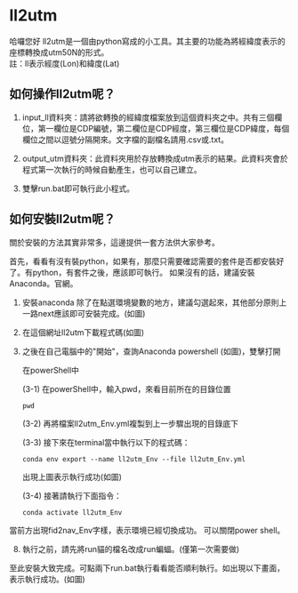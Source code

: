 # ll2utm
哈囉您好
ll2utm是一個由python寫成的小工具。其主要的功能為將經緯度表示的座標轉換成utm50N的形式。<br />
註：ll表示經度(Lon)和緯度(Lat)


## 如何操作ll2utm呢？
1. input_ll資料夾：請將欲轉換的經緯度檔案放到這個資料夾之中。共有三個欄位，第一欄位是CDP編號，第二欄位是CDP經度，第三欄位是CDP緯度，每個欄位之間以逗號分隔開來。文字檔的副檔名請用.csv或.txt。

2. output_utm資料夾：此資料夾用於存放轉換成utm表示的結果。此資料夾會於程式第一次執行的時候自動產生，也可以自己建立。

3. 雙擊run.bat即可執行此小程式。


## 如何安裝ll2utm呢？
關於安裝的方法其實非常多，這邊提供一套方法供大家參考。

首先，看看有沒有裝python，如果有，那麼只需要確認需要的套件是否都安裝好了。有python，有套件之後，應該即可執行。
如果沒有的話，建議安裝Anaconda。官網。

1. 安裝anaconda
除了在點選環境變數的地方，建議勾選起來，其他部分原則上一路next應該即可安裝完成。(如圖)

2. 在這個網址ll2utm下載程式碼(如圖)

3. 之後在自己電腦中的"開始"，查詢Anaconda powershell (如圖)，雙擊打開

    在powerShell中

    (3-1) 在powerShell中，輸入pwd，來看目前所在的目錄位置
    ```
    pwd
    ```
    (3-2) 再將檔案ll2utm_Env.yml複製到上一步驟出現的目錄底下

    (3-3) 接下來在terminal當中執行以下的程式碼：
    ```
    conda env export --name ll2utm_Env --file ll2utm_Env.yml
    ```

    出現上圖表示執行成功(如圖)

    (3-4) 接著請執行下面指令：
    ```
    conda activate ll2utm_Env
    ```
當前方出現fid2nav_Env字樣，表示環境已經切換成功。
可以關閉power shell。

8. 執行之前，請先將run貓的檔名改成run蝙蝠。(僅第一次需要做)


至此安裝大致完成。可點兩下run.bat執行看看能否順利執行。如出現以下畫面，表示執行成功。(如圖)